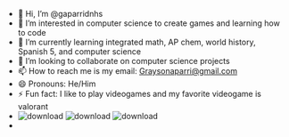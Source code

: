 - 👋 Hi, I’m @gaparridnhs
- 👀 I’m interested in computer science to create games and learning how to code
- 🌱 I’m currently learning integrated math, AP chem, world history, Spanish 5, and computer science
- 💞️ I’m looking to collaborate on computer science projects
- 📫 How to reach me is my email: Graysonaparri@gmail.com
- 😄 Pronouns: He/Him
- ⚡ Fun fact: I like to play videogames and my favorite videogame is valorant
- ![download](https://github.com/user-attachments/assets/2779d923-5d1b-4643-825a-f7668319075b) ![download](https://github.com/user-attachments/assets/3e651ee6-08b9-4242-988b-049bf6f32c8c) ![download](https://github.com/user-attachments/assets/ecb79712-88ba-4f65-a4b8-35718e3f6512)
- <!--- Thanks for reading this
gaparridnhs/gaparridnhs is a ✨ special ✨ repository because its `README.md` (this file) appears on your GitHub profile.
You can click the Preview link to take a look at your changes.
---> 
